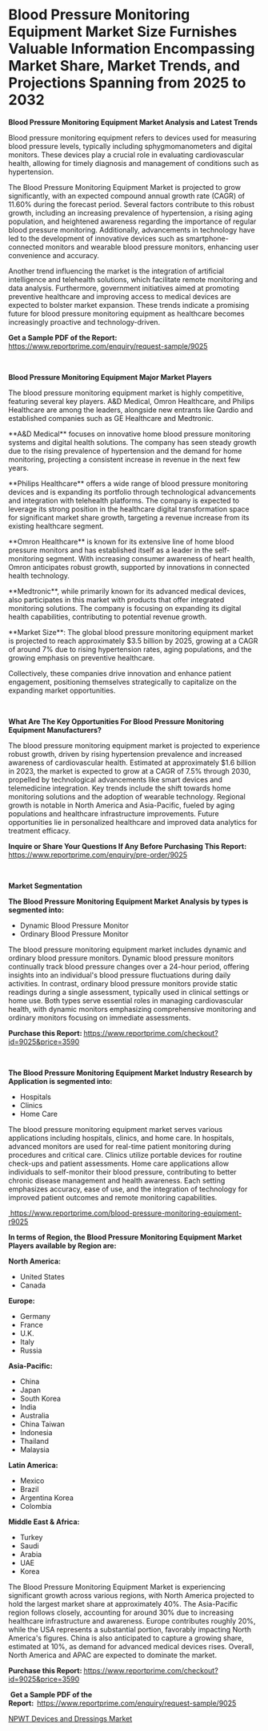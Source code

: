 <p><h1>Blood Pressure Monitoring Equipment Market Size Furnishes Valuable Information Encompassing Market Share, Market Trends, and Projections Spanning from 2025 to 2032</h1></p><p><strong>Blood Pressure Monitoring Equipment Market Analysis and Latest Trends</strong></p>
<p><p>Blood pressure monitoring equipment refers to devices used for measuring blood pressure levels, typically including sphygmomanometers and digital monitors. These devices play a crucial role in evaluating cardiovascular health, allowing for timely diagnosis and management of conditions such as hypertension.</p><p>The Blood Pressure Monitoring Equipment Market is projected to grow significantly, with an expected compound annual growth rate (CAGR) of 11.60% during the forecast period. Several factors contribute to this robust growth, including an increasing prevalence of hypertension, a rising aging population, and heightened awareness regarding the importance of regular blood pressure monitoring. Additionally, advancements in technology have led to the development of innovative devices such as smartphone-connected monitors and wearable blood pressure monitors, enhancing user convenience and accuracy.</p><p>Another trend influencing the market is the integration of artificial intelligence and telehealth solutions, which facilitate remote monitoring and data analysis. Furthermore, government initiatives aimed at promoting preventive healthcare and improving access to medical devices are expected to bolster market expansion. These trends indicate a promising future for blood pressure monitoring equipment as healthcare becomes increasingly proactive and technology-driven.</p></p>
<p><strong>Get a Sample PDF of the Report:&nbsp;</strong> <a href="https://www.reportprime.com/enquiry/request-sample/9025?utm_campaign=2530&utm_medium=2&utm_source=Github&utm_content=ia&utm_term=20032025&utm_id=blood-pressure-monitoring-equipment">https://www.reportprime.com/enquiry/request-sample/9025</a></p>
<p>&nbsp;</p>
<p><strong>Blood Pressure Monitoring Equipment Major Market Players</strong></p>
<p><p>The blood pressure monitoring equipment market is highly competitive, featuring several key players. A&D Medical, Omron Healthcare, and Philips Healthcare are among the leaders, alongside new entrants like Qardio and established companies such as GE Healthcare and Medtronic. </p><p>**A&D Medical** focuses on innovative home blood pressure monitoring systems and digital health solutions. The company has seen steady growth due to the rising prevalence of hypertension and the demand for home monitoring, projecting a consistent increase in revenue in the next few years.</p><p>**Philips Healthcare** offers a wide range of blood pressure monitoring devices and is expanding its portfolio through technological advancements and integration with telehealth platforms. The company is expected to leverage its strong position in the healthcare digital transformation space for significant market share growth, targeting a revenue increase from its existing healthcare segment.</p><p>**Omron Healthcare** is known for its extensive line of home blood pressure monitors and has established itself as a leader in the self-monitoring segment. With increasing consumer awareness of heart health, Omron anticipates robust growth, supported by innovations in connected health technology.</p><p>**Medtronic**, while primarily known for its advanced medical devices, also participates in this market with products that offer integrated monitoring solutions. The company is focusing on expanding its digital health capabilities, contributing to potential revenue growth.</p><p>**Market Size**: The global blood pressure monitoring equipment market is projected to reach approximately $3.5 billion by 2025, growing at a CAGR of around 7% due to rising hypertension rates, aging populations, and the growing emphasis on preventive healthcare. </p><p>Collectively, these companies drive innovation and enhance patient engagement, positioning themselves strategically to capitalize on the expanding market opportunities.</p></p>
<p>&nbsp;</p>
<p><strong>What Are The Key Opportunities For Blood Pressure Monitoring Equipment Manufacturers?</strong></p>
<p><p>The blood pressure monitoring equipment market is projected to experience robust growth, driven by rising hypertension prevalence and increased awareness of cardiovascular health. Estimated at approximately $1.6 billion in 2023, the market is expected to grow at a CAGR of 7.5% through 2030, propelled by technological advancements like smart devices and telemedicine integration. Key trends include the shift towards home monitoring solutions and the adoption of wearable technology. Regional growth is notable in North America and Asia-Pacific, fueled by aging populations and healthcare infrastructure improvements. Future opportunities lie in personalized healthcare and improved data analytics for treatment efficacy.</p></p>
<p><strong>Inquire or Share Your Questions If Any Before Purchasing This Report:</strong> <a href="https://www.reportprime.com/enquiry/pre-order/9025?utm_campaign=2530&utm_medium=2&utm_source=Github&utm_content=ia&utm_term=20032025&utm_id=blood-pressure-monitoring-equipment">https://www.reportprime.com/enquiry/pre-order/9025</a></p>
<p>&nbsp;</p>
<p><strong>Market Segmentation</strong></p>
<p><strong>The Blood Pressure Monitoring Equipment Market Analysis by types is segmented into:</strong></p>
<p><ul><li>Dynamic Blood Pressure Monitor</li><li>Ordinary Blood Pressure Monitor</li></ul></p>
<p><p>The blood pressure monitoring equipment market includes dynamic and ordinary blood pressure monitors. Dynamic blood pressure monitors continually track blood pressure changes over a 24-hour period, offering insights into an individual's blood pressure fluctuations during daily activities. In contrast, ordinary blood pressure monitors provide static readings during a single assessment, typically used in clinical settings or home use. Both types serve essential roles in managing cardiovascular health, with dynamic monitors emphasizing comprehensive monitoring and ordinary monitors focusing on immediate assessments.</p></p>
<p><strong>Purchase this Report:&nbsp;</strong><a href="https://www.reportprime.com/checkout?id=9025&price=3590&utm_campaign=2530&utm_medium=2&utm_source=Github&utm_content=ia&utm_term=20032025&utm_id=blood-pressure-monitoring-equipment">https://www.reportprime.com/checkout?id=9025&price=3590</a></p>
<p>&nbsp;</p>
<p><strong>The Blood Pressure Monitoring Equipment Market Industry Research by Application is segmented into:</strong></p>
<p><ul><li>Hospitals</li><li>Clinics</li><li>Home Care</li></ul></p>
<p><p>The blood pressure monitoring equipment market serves various applications including hospitals, clinics, and home care. In hospitals, advanced monitors are used for real-time patient monitoring during procedures and critical care. Clinics utilize portable devices for routine check-ups and patient assessments. Home care applications allow individuals to self-monitor their blood pressure, contributing to better chronic disease management and health awareness. Each setting emphasizes accuracy, ease of use, and the integration of technology for improved patient outcomes and remote monitoring capabilities.</p></p>
<p><a href="https://www.reportprime.com/blood-pressure-monitoring-equipment-r9025?utm_campaign=2530&utm_medium=2&utm_source=Github&utm_content=ia&utm_term=20032025&utm_id=blood-pressure-monitoring-equipment">&nbsp;https://www.reportprime.com/blood-pressure-monitoring-equipment-r9025</a></p>
<p><strong>In terms of Region, the Blood Pressure Monitoring Equipment Market Players available by Region are:</strong></p>
<p>
    <p> <strong> North America: </strong>
        <ul>
            <li>United States</li>
            <li>Canada</li>
        </ul>
        </p> 
    <p> <strong> Europe: </strong>
        <ul>
            <li>Germany</li>
            <li>France</li>
            <li>U.K.</li>
            <li>Italy</li>
            <li>Russia</li>
        </ul>
        </p> 
    <p> <strong> Asia-Pacific: </strong>
        <ul>
            <li>China</li>
            <li>Japan</li>
            <li>South Korea</li>
            <li>India</li>
            <li>Australia</li>
            <li>China Taiwan</li>
            <li>Indonesia</li>
            <li>Thailand</li>
            <li>Malaysia</li>
        </ul>
        </p> 
    <p> <strong> Latin America: </strong>
        <ul>
            <li>Mexico</li>
            <li>Brazil</li>
            <li>Argentina Korea</li>
            <li>Colombia</li>
        </ul>
        </p> 
    <p> <strong> Middle East & Africa: </strong>
        <ul>
            <li>Turkey</li>
            <li>Saudi</li>
            <li>Arabia</li>
            <li>UAE</li>
            <li>Korea</li>
        </ul>
    </p>
    </p>
<p><p>The Blood Pressure Monitoring Equipment Market is experiencing significant growth across various regions, with North America projected to hold the largest market share at approximately 40%. The Asia-Pacific region follows closely, accounting for around 30% due to increasing healthcare infrastructure and awareness. Europe contributes roughly 20%, while the USA represents a substantial portion, favorably impacting North America's figures. China is also anticipated to capture a growing share, estimated at 10%, as demand for advanced medical devices rises. Overall, North America and APAC are expected to dominate the market.</p></p>
<p><strong>Purchase this Report: </strong><a href="https://www.reportprime.com/checkout?id=9025&price=3590&utm_campaign=2530&utm_medium=2&utm_source=Github&utm_content=ia&utm_term=20032025&utm_id=blood-pressure-monitoring-equipment">https://www.reportprime.com/checkout?id=9025&price=3590</a></p>
<p>&nbsp;<strong>Get a Sample PDF of the Report:&nbsp;&nbsp;</strong><a href="https://www.reportprime.com/enquiry/request-sample/9025?utm_campaign=2530&utm_medium=2&utm_source=Github&utm_content=ia&utm_term=20032025&utm_id=blood-pressure-monitoring-equipment">https://www.reportprime.com/enquiry/request-sample/9025</a></p>
<p><strong></strong></p>
<p><p><a href="https://github.com/ParvinKhatun77/Market-Research-Report-List-1/blob/main/npwt-devices-and-dressings-market.md?utm_campaign=2530&utm_medium=2&utm_source=Github&utm_content=ia&utm_term=20032025&utm_id=blood-pressure-monitoring-equipment">NPWT Devices and Dressings Market</a></p></p>